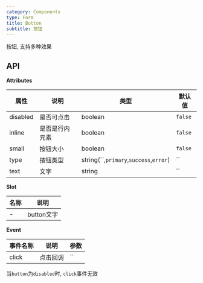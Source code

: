 ```yaml
---
category: Components
type: Form
title: Button
subtitle: 按钮
---
```


按钮, 支持多种效果

 <!-- ### 规则 
- 区块中的内容应该是同类元素，eg：都是图片，或者都是图标+文字。 -->


## API


**Attributes**

属性 | 说明 | 类型 | 默认值
----|-----|------|------
| disabled    |    是否可点击     | boolean  | `false` |
| inline    |   是否是行内元素   | boolean  | `false` |
| small    |   按钮大小     | boolean  |  `false` |
| type    |   按钮类型     | string(``,`primary`,`success`,`error`)  |  `` |
| text    |   文字     | string  |  `` |

**Slot**

名称 | 说明 
----|-----
| - |    button文字  |

**Event**

事件名称 | 说明 | 参数 
----|-----|------
| click    |    点击回调     | `` |

当`button`为`disabled`时, `click`事件无效 

